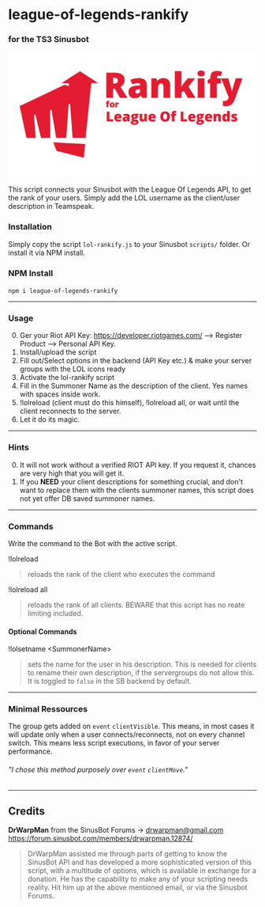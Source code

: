 # league-of-legends-rankify
### for the TS3 Sinusbot

![rankify](img/lolrankify_logo_preview.png "LoL Rankify Preview Logo")

This script connects your Sinusbot with the League Of Legends API,
to get the rank of your users. Simply add the LOL username as the client/user
description in Teamspeak.

### Installation

Simply copy the script `lol-rankify.js` to your Sinusbot `scripts/` folder.
Or install it via NPM install.

### NPM Install

`npm i league-of-legends-rankify`

---

### Usage

0) Ger your Riot API Key: https://developer.riotgames.com/ --> Register Product --> Personal API Key.
0) Install/upload the script
0) Fill out/Select options in the backend (API Key etc.) & make your server groups with the LOL icons ready
0) Activate the lol-rankify script
0) Fill in the Summoner Name as the description of the client. Yes names with spaces inside work.
0) !lolreload (client must do this himself), !lolreload all, or wait until the client reconnects to the server.
0) Let it do its magic.

---

### Hints

0) It will not work without a verified RIOT API key. If you request it, chances are very high that you will get it.
0) If you **NEED** your client descriptions for something crucial, and don't want to replace them
with the clients summoner names, this script does not yet offer DB saved summoner names.

---

### Commands

Write the command to the Bot with the active script.

!lolreload
> reloads the rank of the client who executes the command

!lolreload all
> reloads the rank of all clients. BEWARE that this script has no reate limiting included.

#### Optional Commands

!lolsetname \<SummonerName>
> sets the name for the user in his description. This is needed for clients to rename
>their own description, if the servergroups do not allow this. It is toggled to
><code>false</code> in the SB backend by default.

---

### Minimal Ressources
The group gets added on `event` `clientVisible`. This means, in most cases it will
update only when a user connects/reconnects, not on every channel switch.
This means less script executions, in favor of your server performance.

###### "I chose this method purposely over `event` `clientMove`."

---

## Credits

**DrWarpMan** from the SinusBot Forums -> drwarpman@gmail.com
https://forum.sinusbot.com/members/drwarpman.12874/

>DrWarpMan assisted me through parts of getting to know the SinusBot API and
has developed a more sophisticated version of this script, with a multitude
of options, which is available in exchange for a donation. He has the capability
to make any of your scripting needs reality.
Hit him up at the above mentioned email, or via the Sinusbot Forums.